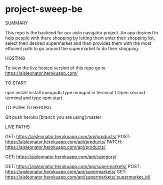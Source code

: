 # project-sweep-be

SUMMARY

This repo is the backend for our aisle navigator project. An app desined to help people with there shopping by letting them enter their shopping list, select their desired supermarket and then provides them with the most efficient path to go around the supermarket to do their shopping.

HOSTING

To view the live hosted version of this repo go to https://aisleonator.herokuapp.com/

TO START

npm install
install mongodb
type mongod in terminal 1
Open second terminal and type npm start

TO PUSH TO HEROKU

Git push heroku [branch you are using]:master

LIVE PATHS

GET: https://aisleonator.herokuapp.com/api/products/
POST: https://aisleonator.herokuapp.com/api/products/
PATCH: https://aisleonator.herokuapp.com/api/products/

GET: https://aisleonator.herokuapp.com/api/category/

GET: https://aisleonator.herokuapp.com/api/supermarkets/
POST: https://aisleonator.herokuapp.com/api/supermarkets/
GET: https://aisleonator.herokuapp.com/api/supermarkets/:supermarket_id/
